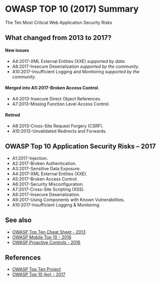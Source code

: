 # OWASP TOP 10 (2017) Summary
The Ten Most Critical Web Application Security Risks

## What changed from 2013 to 2017?
#### New issues
- A4:2017-XML External Entities (XXE) _supported by data_.
- A8:2017-Insecure Deserialization _supported by the community_.
- A10:2017-Insufficient Logging and Monitoring _supported by the community_.

#### Merged into A5:2017-Broken Access Control.
- A4:2013-Insecure Direct Object References.
- A7:2013-Missing Function Level Access Control.

#### Retired
- A8:2013-Cross-Site Request Forgery (CSRF).
- A10:2013-Unvalidated Redirects and Forwards.

## OWASP Top 10 Application Security Risks – 2017
- A1:2017-Injection.
- A2:2017-Broken Authentication.
- A3:2017-Sensitive Data Exposure.
- A4:2017-XML External Entities (XXE).
- A5:2017-Broken Access Control.
- A6:2017-Security Misconfiguration.
- A7:2017-Cross-Site Scripting (XSS).
- A8:2017-Insecure Deserialization.
- A9:2017-Using Components with Known Vulnerabilities.
- A10:2017-Insufficient Logging & Monitoring.

## See also
- [OWASP Top Ten Cheat Sheet - 2013](https://www.owasp.org/index.php/OWASP_Top_Ten_Cheat_Sheet)
- [OWASP Mobile Top 10 - 2016](https://www.owasp.org/index.php/Mobile_Top_10_2016-Top_10)
- [OWASP Proactive Controls - 2016](https://www.owasp.org/index.php/OWASP_Proactive_Controls)

## References
- [OWASP Top Ten Project](https://www.owasp.org/index.php/Category:OWASP_Top_Ten_Project)
- [OWASP Top 10 (ko) - 2017](https://www.owasp.org/images/b/bd/OWASP_Top_10-2017-ko.pdf)
